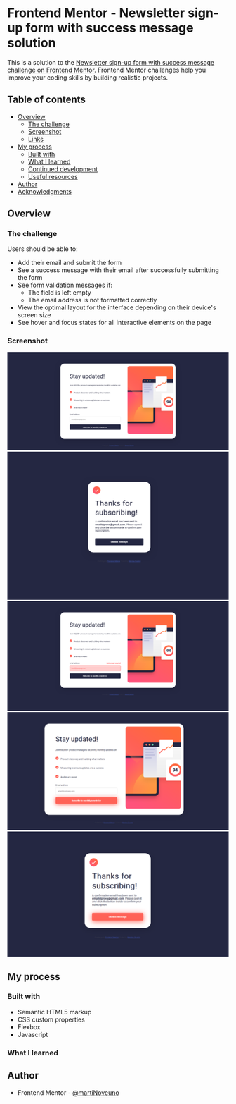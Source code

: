 # Frontend Mentor - Newsletter sign-up form with success message solution

This is a solution to the [Newsletter sign-up form with success message challenge on Frontend Mentor](https://www.frontendmentor.io/challenges/newsletter-signup-form-with-success-message-3FC1AZbNrv). Frontend Mentor challenges help you improve your coding skills by building realistic projects.

## Table of contents

- [Overview](#overview)
  - [The challenge](#the-challenge)
  - [Screenshot](#screenshot)
  - [Links](#links)
- [My process](#my-process)
  - [Built with](#built-with)
  - [What I learned](#what-i-learned)
  - [Continued development](#continued-development)
  - [Useful resources](#useful-resources)
- [Author](#author)
- [Acknowledgments](#acknowledgments)

## Overview

### The challenge

Users should be able to:

- Add their email and submit the form
- See a success message with their email after successfully submitting the form
- See form validation messages if:
  - The field is left empty
  - The email address is not formatted correctly
- View the optimal layout for the interface depending on their device's screen size
- See hover and focus states for all interactive elements on the page

### Screenshot

![](./screen/screenshot-subscription.png)
![](./screen/screenshot-success.png)
![](./screen/screenshot-error-message.png)
![](./screen/screenshot-active1.png)
![](./screen/screenshot-active2.png)

## My process

### Built with

- Semantic HTML5 markup
- CSS custom properties
- Flexbox
- Javascript

### What I learned

## Author

- Frontend Mentor - [@martiNoveuno](https://www.frontendmentor.io/profile/martiNoveuno)
